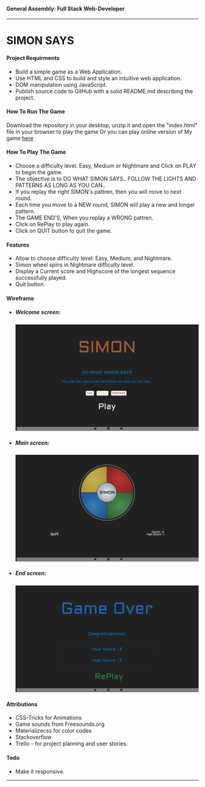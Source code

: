#### General Assembly: Full Stack Web-Developer
---
# SIMON SAYS

#### Project Requirments
* Build a simple game as a Web Application.
* Use HTML and CSS to build and style an intuitive web application.
* DOM manipulation using JavaScript.
* Publish source code to GitHub with a solid README.md describing the project.

#### How To Run The Game
Download the repository in your desktop, unzip it and open the "index.html" file in your browser to play the game Or you can play online version of My game [here](http://simon-says-game-lanchana.bitballoon.com/)

#### How To Play The Game
* Choose a difficulty level: Easy, Medium or Nightmare and Click on PLAY to begin the game.
* The objective is to DO WHAT SIMON SAYS.. FOLLOW THE LIGHTS AND PATTERNS AS LONG AS YOU CAN..
* If you replay the right SIMON's pattren, then you will move to next round.
* Each time you move to a NEW round, SIMON will play a new and longer pattern.
* The GAME END'S, When you replay a WRONG pattren.
* Click on RePlay to play again.
* Click on QUIT button to quit the game.

#### Features
* Allow to choose difficulty level: Easy, Medium, and Nightmare.
* Simon wheel spins in Nightmare difficulty level.
* Display a Current score and Highscore of the longest sequence successfully played.
* Quit button.

#### Wireframe
* ##### Welcome screen:

    ![alt tag](https://raw.githubusercontent.com/lanchana/simon/master/images/welcomeScreen.png)
* ##### Main screen:

    ![alt tag](https://raw.githubusercontent.com/lanchana/simon/master/images/mainScreen.png)
* ##### End screen:

    ![alt tag](https://raw.githubusercontent.com/lanchana/simon/master/images/endScreen.png)

#### Attributions
* CSS-Tricks for Animations
* Game sounds from Freesounds.org
* Materializecss for color codes
* Stackoverflow
* Trello - for project planning and user stories.

#### Todo
* Make it responsive.

---


